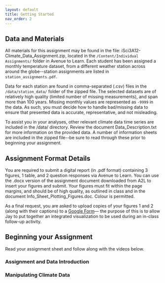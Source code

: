 ```yaml
---
layout: default
title: Getting Started
nav_order: 2
---
```


## Data and Materials 
All materials for this assignment may be found in the file: iSci3A12-Climate_Data_Assignment.zip, located in the ```/Content/Individual Assignments/``` folder in Avenue to Learn. Each student has been assigned a monthly temperature dataset, from a different weather station across around the globe--station assignments are listed in ```station_assignments.pdf```.   

Data for each station are found in comma-separated (.csv) files in the ```/data/station_data/``` folder of the zipped file. The selected datasets are of relatively high quality (limited number of missing measurements), and span more than 100 years. Missing monthly values are represented as ```-9999``` in the data. As such, you must decide how to handle bad/missing data to ensure that presented data is accurate, representative, and not misleading.   

To assist you in your analyses, other relevant climate data time series are included in the /data/ directory. Review the document Data_Description.txt for more information on the provided data. A number of information sheets are included in the zipped file--be sure to read through these prior to beginning your assignment.

## Assignment Format Details
You are required to submit a digital report (in .pdf format) containing 3 figures, 1 table, and 2 question responses via Avenue to Learn. You can use the .docx version of the assignment document downloaded from A2L to insert your figures and submit. Your figures must fit within the page margins, and should be of high quality, as outlined in class and in the document Info_Sheet_Plotting_Figures.doc.  Colour is permitted.  

As a final request, you are asked to upload copies of your figures 1 and 2 (along with their captions) to a [Google Form](https://bit.ly/CC2021F-climate-data-figures)— the purpose of this is to allow Jay to put together an integrated visualization to be used during an in-class follow-up activity.

## Beginning your Assignment
Read your assignment sheet and follow along with the videos below.

### Assignment and Data Introduction


### Manipulating Climate Data 


